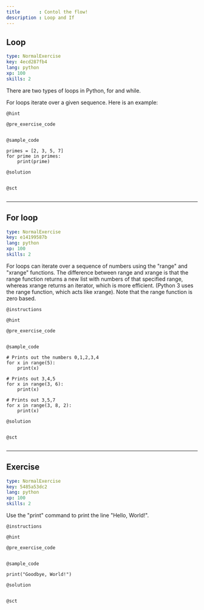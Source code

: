 ```yaml
---
title       : Contol the flow!
description : Loop and If
---
```

## Loop

```yaml
type: NormalExercise
key: 4ecd287fb4
lang: python
xp: 100
skills: 2
```
There are two types of loops in Python, for and while.

For loops iterate over a given sequence. Here is an example:

`@hint`

`@pre_exercise_code`
```{python}

```

`@sample_code`
```{python}
primes = [2, 3, 5, 7]
for prime in primes:
    print(prime)

```

`@solution`
```{python}

```

`@sct`
```{python}

```



---
## For loop

```yaml
type: NormalExercise
key: e14199587b
lang: python
xp: 100
skills: 2
```
For loops can iterate over a sequence of numbers using the "range" and "xrange" functions. The difference between range and xrange is that the range function returns a new list with numbers of that specified range, whereas xrange returns an iterator, which is more efficient. (Python 3 uses the range function, which acts like xrange). Note that the range function is zero based.

`@instructions`

`@hint`

`@pre_exercise_code`
```{python}

```

`@sample_code`
```{python}
# Prints out the numbers 0,1,2,3,4
for x in range(5):
    print(x)

# Prints out 3,4,5
for x in range(3, 6):
    print(x)

# Prints out 3,5,7
for x in range(3, 8, 2):
    print(x)
```

`@solution`
```{python}

```

`@sct`
```{python}

```


---
## Exercise

```yaml
type: NormalExercise
key: 5485a53dc2
lang: python
xp: 100
skills: 2
```
Use the "print" command to print the line "Hello, World!".

`@instructions`

`@hint`

`@pre_exercise_code`
```{python}

```

`@sample_code`
```{python}
print("Goodbye, World!")
```

`@solution`
```{python}

```

`@sct`
```{python}

```
